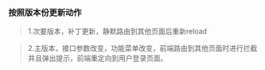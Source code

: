 ### 按照版本份更新动作
>   1.次要版本，补丁更新，静默路由到其他页面后重新reload

>   2.主版本，接口参数改变，功能菜单改变，前端路由到其他页面时进行拦截并且弹出提示，前端重定向到用户登录页面。
